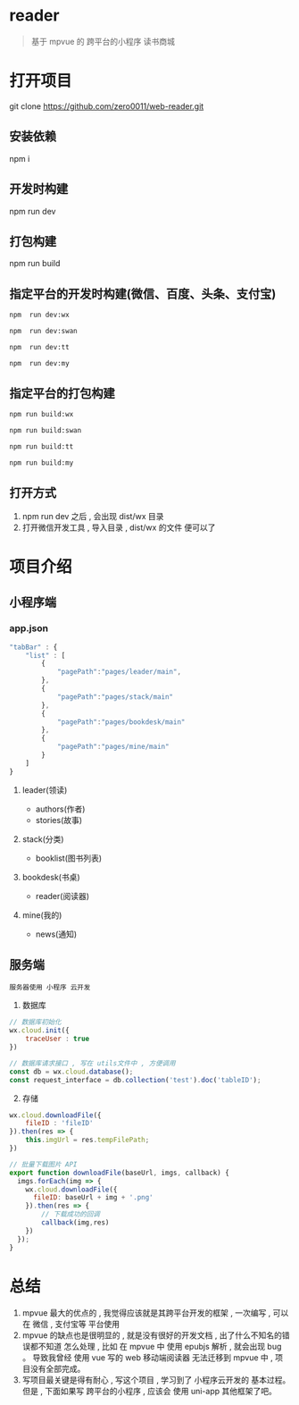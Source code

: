 # reader

> 基于 mpvue 的 跨平台的小程序 读书商城

# 打开项目

git clone https://github.com/zero0011/web-reader.git

## 安装依赖
npm i

## 开发时构建
npm run  dev

## 打包构建
npm run build

## 指定平台的开发时构建(微信、百度、头条、支付宝)
```html
npm  run dev:wx

npm  run dev:swan

npm  run dev:tt

npm  run dev:my

```


## 指定平台的打包构建
```html
npm run build:wx

npm run build:swan

npm run build:tt

npm run build:my
```



## 打开方式
1. npm run dev 之后 , 会出现 dist/wx 目录
2. 打开微信开发工具 , 导入目录 , dist/wx 的文件 便可以了


# 项目介绍

## 小程序端

### app.json

```js
"tabBar" : {
    "list" : [
        {
            "pagePath":"pages/leader/main",
        },
        {
            "pagePath":"pages/stack/main"
        },
        {
            "pagePath":"pages/bookdesk/main"
        },
        {
            "pagePath":"pages/mine/main"
        }
    ]
}
```

1. leader(领读)
    - authors(作者)
    - stories(故事)

2. stack(分类)
    - booklist(图书列表)

3. bookdesk(书桌)
    - reader(阅读器)

4. mine(我的)
    - news(通知)




## 服务端
    服务器使用 小程序 云开发
1. 数据库
```js
// 数据库初始化
wx.cloud.init({
    traceUser : true
})
```

```js
// 数据库请求接口 , 写在 utils文件中 , 方便调用
const db = wx.cloud.database();
const request_interface = db.collection('test').doc('tableID');
```


2. 存储
```js
wx.cloud.downloadFile({
    fileID : 'fileID'
}).then(res => {
    this.imgUrl = res.tempFilePath;
})

// 批量下载图片 API
export function downloadFile(baseUrl, imgs, callback) {
  imgs.forEach(img => {
    wx.cloud.downloadFile({
      fileID: baseUrl + img + '.png'
    }).then(res => {
        // 下载成功的回调
        callback(img,res)
    })
  });
}
```

# 总结
1. mpvue 最大的优点的 , 我觉得应该就是其跨平台开发的框架 , 一次编写 , 可以在 微信 , 支付宝等 平台使用 
2. mpvue 的缺点也是很明显的 , 就是没有很好的开发文档 , 出了什么不知名的错误都不知道 怎么处理 , 比如 在 mpvue 中 使用 epubjs 解析 , 就会出现 bug 。 导致我曾经 使用 vue 写的 web 移动端阅读器 无法迁移到 mpvue 中 , 项目没有全部完成。
3. 写项目最关键是得有耐心 , 写这个项目 , 学习到了 小程序云开发的 基本过程。 但是 , 下面如果写 跨平台的小程序 , 应该会 使用 uni-app 其他框架了吧。 